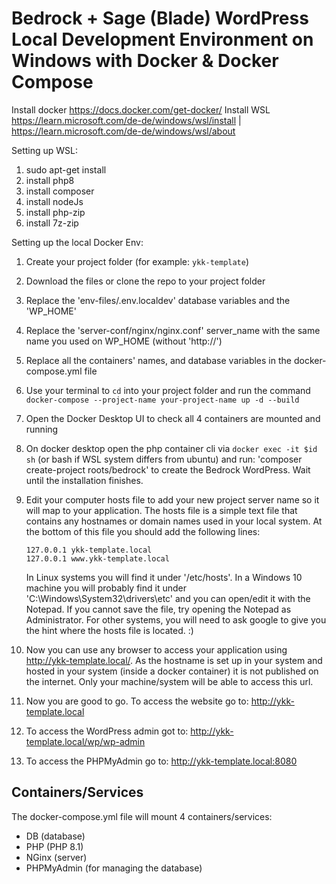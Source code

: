# Bedrock + Sage (Blade) WordPress Local Development Environment on Windows with Docker & Docker Compose

Install docker https://docs.docker.com/get-docker/
Install WSL https://learn.microsoft.com/de-de/windows/wsl/install | https://learn.microsoft.com/de-de/windows/wsl/about

Setting up WSL:
1. sudo apt-get install
2. install php8
3. install composer
4. install nodeJs
5. install php-zip
6. install 7z-zip 

Setting up the local Docker Env:

1. Create your project folder (for example: `ykk-template`)
2. Download the files or clone the repo to your project folder
3. Replace the 'env-files/.env.localdev' database variables and the 'WP_HOME'
4. Replace the 'server-conf/nginx/nginx.conf' server_name with the same name you used on WP_HOME (without 'http://')
5. Replace all the containers' names, and database variables in the docker-compose.yml file
6. Use your terminal to `cd` into your project folder and run the command `docker-compose --project-name your-project-name up -d --build`
7. Open the Docker Desktop UI to check all 4 containers are mounted and running
8. On docker desktop open the php container cli via `docker exec -it $id sh` (or bash if WSL system differs from ubuntu) and run: 'composer create-project roots/bedrock' to create the Bedrock WordPress. Wait until the installation finishes.
9. Edit your computer hosts file to add your new project server name so it will map to your application. The hosts file is a simple text file that contains any hostnames or domain names used in your local system. At the bottom of this file you should add the following lines:

   ```
   127.0.0.1 ykk-template.local 
   127.0.0.1 www.ykk-template.local 
   ```

   In Linux systems you will find it under '/etc/hosts'. In a Windows 10 machine you will probably find it under 'C:\Windows\System32\drivers\etc' and you can open/edit it with the Notepad. If you cannot save the file, try opening the Notepad as Administrator. For other systems, you will need to ask google to give you the hint where the hosts file is located. :)

10. Now you can use any browser to access your application using http://ykk-template.local/. As the hostname is set up in your system and hosted in your system (inside a docker container) it is not published on the internet. Only your machine/system will be able to access this url.
11. Now you are good to go. To access the website go to: http://ykk-template.local
12. To access the WordPress admin got to: http://ykk-template.local/wp/wp-admin
13. To access the PHPMyAdmin go to: http://ykk-template.local:8080

## Containers/Services

The docker-compose.yml file will mount 4 containers/services:

- DB (database)
- PHP (PHP 8.1)
- NGinx (server)
- PHPMyAdmin (for managing the database)

<!-- ### DB Container

* Uses the `mariadb` docker image to install MySQL in the container.
* Set up MySQL database name, root password, and user. 
* Uses port 3306 in both docker host (your physical computer system) and inside the container. 
* Uses shared volume: 
  - `/wp-data` in the docker host (inside your project folder structure) shares files with `/var/lib/mysql` inside the container. That means that all mysql files created inside the container can be found in your project `wp-data` folder.

### PHP Container

* Uses the `php:php7.3-fpm-alpine` docker image to install php inside the container.
* As Bedrock uses env files for setting up environments, we will use the .env file we have in the 'env-files' folder. The database credentials in the env file and the DB container environment should match. 
* Build will run the Dockerfile. The Dockerfile will basically install the MySQLi extension to the PHP (apparently it is not included in the docker PHP image I am using) and download Composer to the container as we will need it to install Bedrock and to manage the WP themes and plugins.
* Uses shared volume: 
  - `/wp-app` in the docker host shares files with `/var/www/html` inside the container. All the WordPress files created inside the container can be found in your project `wp-app` folder. And you will use this folder to create/update WP themes, plugins and templates.
  - `/server-conf/php` in the docker host shares files with `/usr/local/etc/php/conf.d/` inside the container. When you donwload/clone this repo it already comes with `/server-conf/php/my.ini` and we are now telling docker-compose to use this existing file as an extra config for php inside the container. It will mostly raise the php max_upload_size limits.

### NGinx Container

* Uses the `nginx` docker image to install nginx into the container.
* Depends on the DB container. It will only be mounted when the DB container is ready
* Links to the PHP container.
* Uses port 80 in both the docker host and inside the container. 
* Uses shared volume: 
  - `/wp-app` in the docker host shares files with `/var/www/html` inside the container. 
  - `/wp-app/logs/nginx` in the docker host shares files with `/var/log/nginx` inside the container. Then, the server logs generated at `/var/log/nginx` can automatically be found in your project `/wp-app/logs/nginx`.
  - `/server-conf/nginx` in the docker host shares files with `/etc/nginx/conf.d` inside the container. When you donwload/clone this repo it already comes with `/server-conf/nginx/nginx.conf` and we are now telling docker-compose to use this existing file as an extra config for the nginx server inside the container. It tells the server to listen to port 80, it sets up the server name as `ykk-template.local` and the default website files as index.php, index.html or index.html. It determines the root path where the website/application files should be found inside the container. It determines the path for the server access and error logs inside the container.


### PHPMyAdmin Container

* Uses the `phpmyadmin/phpmyadmin` docker image to install PHPMyAdmin into the container.
* Links to the DB container.
* Uses port 8080 in the docker host and port 80 inside the container. That means that from your computer/browser you have to access http://ykk-template.local:8080 to access the PHPMyAdmin.
 -->